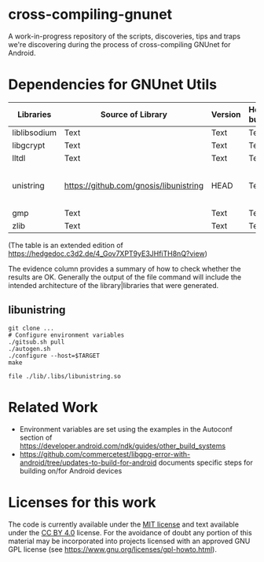 # cross-compiling-gnunet
A work-in-progress repository of the scripts, discoveries, tips and traps we're discovering during the process of cross-compiling GNUnet for Android.

# Dependencies for GNUnet Utils
| Libraries | Source of Library | Version | How built | Local location on build machine | Evidence |
| -------- | -------- | -------- |  -------- | -------- | -------- |
| liblibsodium| Text     | Text     | Text     | Text     | Text     |
| libgcrypt| Text     | Text     | Text     | Text     | Text     |
| lltdl| Text     | Text     | Text     | Text     | Text     |
| unistring| https://github.com/gnosis/libunistring     | HEAD     | Text     | ~/x-compile-gnunet-sandbox/libunistring-for-android     | `file ./lib/.libs/libunistring.so` |
| gmp| Text     | Text     | Text     | Text     | Text     |
| zlib| Text     | Text     | Text     | Text     | Text     |

(The table is an extended edition of https://hedgedoc.c3d2.de/4_Gov7XPT9yE3JHfiTH8nQ?view)

The evidence column provides a summary of how to check whether the results are OK. Generally the output of the file command will include the intended architecture of the library|libraries that were generated.

## libunistring
```
git clone ...
# Configure environment variables
./gitsub.sh pull
./autogen.sh 
./configure --host=$TARGET
make

file ./lib/.libs/libunistring.so
```

# Related Work

- Environment variables are set using the examples in the Autoconf section of https://developer.android.com/ndk/guides/other_build_systems
- https://github.com/commercetest/libgpg-error-with-android/tree/updates-to-build-for-android documents specific steps for building on/for Android devices

# Licenses for this work
The code is currently available under the [MIT license](https://github.com/commercetest/cross-compiling-gnunet?tab=MIT-1-ov-file#readme) and text available under the [CC BY 4.0](https://creativecommons.org/licenses/by/4.0/) license. For the avoidance of doubt any portion of this material may be incorporated into projects licensed with an approved GNU GPL license (see https://www.gnu.org/licenses/gpl-howto.html).
